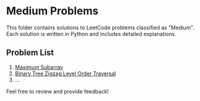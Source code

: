 # Medium Problems

This folder contains solutions to LeetCode problems classified as "Medium". Each solution is written in Python and includes detailed explanations.

## Problem List

1. [Maximum Subarray](../Medium/0053_maximum_subarray.py)
2. [Binary Tree Zigzag Level Order Traversal](../Medium/0103_binary_tree_zigzag_level_order_traversal.py)
3. ...

Feel free to review and provide feedback!

